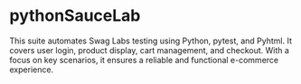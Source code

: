 # pythonSauceLab
 This suite automates Swag Labs testing using Python, pytest, and Pyhtml. It covers user login, product display, cart management, and checkout. With a focus on key scenarios, it ensures a reliable and functional e-commerce experience.

